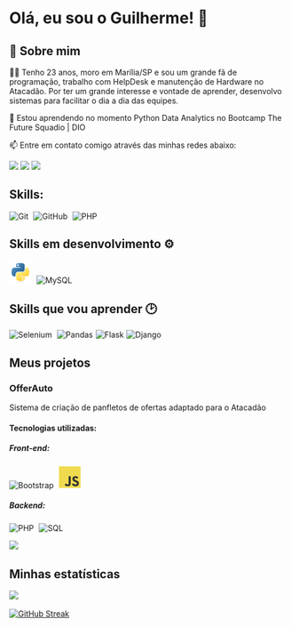 # Olá, eu sou o Guilherme! 👋

## 📝 Sobre mim
👩‍💻 Tenho 23 anos, moro em Marília/SP e sou um grande fã de programação, trabalho com HelpDesk e manutenção de Hardware no Atacadão.
Por ter um grande interesse e vontade de aprender, desenvolvo sistemas para facilitar o dia a dia das equipes.

🧠 Estou aprendendo no momento Python Data Analytics no Bootcamp The Future Squadio | DIO

📫 Entre em contato comigo através das minhas redes abaixo:
<div>
<a href="https://www.instagram.com/iamguilhermec/" target="_blank"><img loading="lazy" src="https://img.shields.io/badge/-Instagram-%23E4405F?style=for-the-badge&logo=instagram&logoColor=white" target="_blank"></a>
<a href = "mailto:guilhe1811@gmail.com"><img loading="lazy" src="https://img.shields.io/badge/Gmail-D14836?style=for-the-badge&logo=gmail&logoColor=white" target="_blank"></a>
<a href="https://www.linkedin.com/in/guilherme-castanharo/" target="_blank"><img loading="lazy" src="https://img.shields.io/badge/-LinkedIn-%230077B5?style=for-the-badge&logo=linkedin&logoColor=white" target="_blank"></a>   
</div>


## Skills:

<img alt="Git" height="40" width="40" src="https://cdn.jsdelivr.net/gh/devicons/devicon/icons/git/git-original.svg" style="margin-right: 5px;"> <img alt="GitHub" height="40" width="40" src="https://www.logo.wine/a/logo/GitHub/GitHub-Logo.wine.svg" style="margin-right: 5px;"> <img alt="PHP" height="40" width="40" src="https://www.svgrepo.com/show/452088/php.svg" style="margin-right: 5px;">

## Skills em desenvolvimento ⚙️

<img alt="Python" height="40" width="40" src="https://raw.githubusercontent.com/devicons/devicon/master/icons/python/python-original.svg" style="margin-right: 5px;"> <img alt="MySQL" height="40" width="40" src="https://cdn.worldvectorlogo.com/logos/mysql-6.svg" style="margin-right: 5px;">

## Skills que vou aprender 🕑

<img alt="Selenium" height="40" width="40" src="https://www.svgrepo.com/show/354321/selenium.svg" style="margin-right: 5px;"> <img alt="Pandas" height="40" width="40" src="https://www.svgrepo.com/show/306534/pandas.svg" style="margin-right: 5px;"><img alt="Flask" height="40" width="40" src="https://www.svgrepo.com/show/473611/flask.svg" style="margin-right: 5px;"><img alt="Django" height="40" width="40" src="https://www.svgrepo.com/show/373554/django.svg" style="margin-right: 5px;">

## Meus projetos

### OfferAuto
Sistema de criação de panfletos de ofertas adaptado para o Atacadão

#### Tecnologias utilizadas:

##### Front-end:
<img alt="Bootstrap" height="40" width="40" src="https://www.svgrepo.com/show/353498/bootstrap.svg" style="margin-right: 5px;"> <img alt="JavaScript" height="40" width="40" src="https://raw.githubusercontent.com/devicons/devicon/master/icons/javascript/javascript-original.svg" style="margin-right: 5px;">

##### Backend:
<img alt="PHP" height="40" width="40" src="https://www.svgrepo.com/show/452088/php.svg" style="margin-right: 5px;"> <img alt="SQL" height="40" width="40" src="https://cdn.worldvectorlogo.com/logos/mysql-6.svg" style="margin-right: 5px;">

<div>
<a href="https://github.com/GuiMed18/OfferAuto">
<img loading="lazy" height="25px" src="https://img.shields.io/badge/Repositório-000?style=for-the-badge&logo=github"/>
</a>
</div>


## Minhas estatísticas

<img src="https://komarev.com/ghpvc/?username=GuiMed18&style=for-the-badge&color=brightgreen"> </a>

[![GitHub Streak](https://streak-stats.demolab.com?user=GuiMed18&theme=nord&border_radius=8&locale=pt_BR)](https://git.io/streak-stats)




